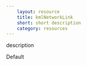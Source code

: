 ```yaml
---
    layout: resource
    title: kmlNetworkLink
    short: short description
    category: resources
---
```


description

Default

